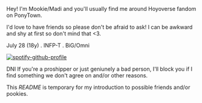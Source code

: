 Hey! I'm Mookie/Madi and you'll usually find me around Hoyoverse fandom on PonyTown.

I'd love to have friends so please don't be afraid to ask! I can be awkward and shy at first so don't mind that <3.

July 28 (18y) . INFP-T . BiG/Omni

[![spotify-github-profile](https://spotify-github-profile.kittinanx.com/api/view?uid=31ts7iv6yt53whgxdprzrnl2dw7q&cover_image=true&theme=natemoo-re&show_offline=true&background_color=121212&interchange=true&bar_color=ffffff&bar_color_cover=false)](https://github.com/kittinan/spotify-github-profile)

DNI If you're a proshipper or just geniunely a bad person, I'll block you if I find something we don't agree on and/or other reasons.

This *README* is temporary for my introduction to possible friends and/or pookies.
